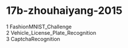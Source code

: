 # 17b-zhouhaiyang-2015
1  FashionMNIST_Challenge  
2  Vehicle_License_Plate_Recognition  
3  CaptchaRecognition
